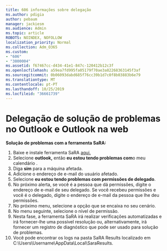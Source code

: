 ```yaml
---
title: 606 informações sobre delegação
ms.author: pdigia
author: pebaum
manager: jackiesm
ms.audience: Admin
ms.topic: article
ROBOTS: NOINDEX, NOFOLLOW
localization_priority: Normal
ms.collection: Adm_O365
ms.custom:
- "606"
- "3800004"
ms.assetid: f67467cc-d434-41e1-847c-120412b12c3f
ms.openlocfilehash: a59ea7fd995fa05179f70ae3a82268363145f3af
ms.sourcegitcommit: 0b06093dabd685f76cc39b1d7c0f8b03883b6e79
ms.translationtype: MT
ms.contentlocale: pt-PT
ms.lasthandoff: 10/25/2019
ms.locfileid: "36661739"
---
```

# <a name="troubleshooting-delegation-in-outlook-and-outlook-on-the-web"></a>Delegação de solução de problemas no Outlook e Outlook na web

**Solução de problemas com a ferramenta SaRA:**

1. Baixe e instale ferramenta SaRA [aqui.](https://aka.ms/SaRA-SkypeForBusinessSignIn)
1. Selecione **outlook,** então **eu estou tendo problemas com**o meu calendário .
1. Diga **sim** para a máquina afetada.
1. Adicione o endereço de e-mail do usuário afetado.
1. Selecione **eu estou tendo problemas com permissões de delegado**.
1. No próximo alerta, se você é a pessoa que dá permissões, digite o endereço de e-mail de seu delegado. Se você recebeu permissões e você é o delegado, digite o endereço de e-mail da pessoa que lhe deu permissões.
1. No próximo menu, selecione a opção que se encaixa no seu cenário.
1. No menu seguinte, selecione o nível de permissão.
1. Nesta fase, a ferramenta SaRA irá realizar verificações automatizadas e irá fornecer-lhe uma possível resolução ou, alternativamente, irá fornecer um registro de diagnóstico que pode ser usado para solução de problemas.
1. Você pode encontrar os logs na pasta SaRA Results localizado em C:\Users\Username\AppData\Local\SaraResults.
